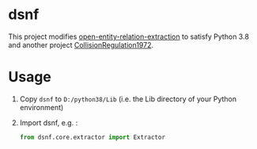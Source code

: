 # dsnf
 This project modifies [open-entity-relation-extraction](https://github.com/lemonhu/open-entity-relation-extraction) to satisfy Python 3.8 and another project [CollisionRegulation1972]( https://github.com/Megre/CollisionRegulation1972).

# Usage 

1. Copy `dsnf` to `D:/python38/Lib` (i.e. the Lib directory of your Python environment)

2. Import dsnf, e.g. :

   ```python
   from dsnf.core.extractor import Extractor
   ```
